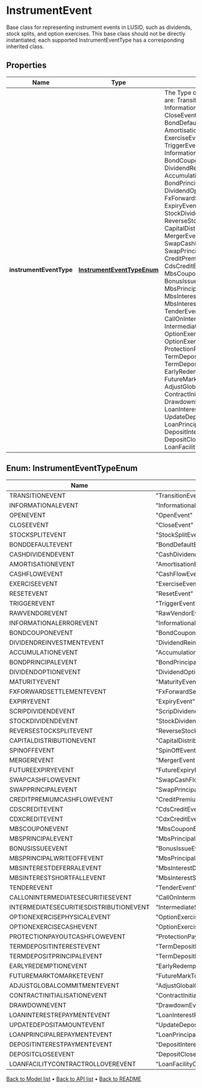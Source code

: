 

# InstrumentEvent

Base class for representing instrument events in LUSID, such as dividends, stock splits, and option exercises.  This base class should not be directly instantiated; each supported InstrumentEventType has a corresponding inherited class.

## Properties

| Name | Type | Description | Notes |
|------------ | ------------- | ------------- | -------------|
|**instrumentEventType** | [**InstrumentEventTypeEnum**](#InstrumentEventTypeEnum) | The Type of Event. The available values are: TransitionEvent, InformationalEvent, OpenEvent, CloseEvent, StockSplitEvent, BondDefaultEvent, CashDividendEvent, AmortisationEvent, CashFlowEvent, ExerciseEvent, ResetEvent, TriggerEvent, RawVendorEvent, InformationalErrorEvent, BondCouponEvent, DividendReinvestmentEvent, AccumulationEvent, BondPrincipalEvent, DividendOptionEvent, MaturityEvent, FxForwardSettlementEvent, ExpiryEvent, ScripDividendEvent, StockDividendEvent, ReverseStockSplitEvent, CapitalDistributionEvent, SpinOffEvent, MergerEvent, FutureExpiryEvent, SwapCashFlowEvent, SwapPrincipalEvent, CreditPremiumCashFlowEvent, CdsCreditEvent, CdxCreditEvent, MbsCouponEvent, MbsPrincipalEvent, BonusIssueEvent, MbsPrincipalWriteOffEvent, MbsInterestDeferralEvent, MbsInterestShortfallEvent, TenderEvent, CallOnIntermediateSecuritiesEvent, IntermediateSecuritiesDistributionEvent, OptionExercisePhysicalEvent, OptionExerciseCashEvent, ProtectionPayoutCashFlowEvent, TermDepositInterestEvent, TermDepositPrincipalEvent, EarlyRedemptionEvent, FutureMarkToMarketEvent, AdjustGlobalCommitmentEvent, ContractInitialisationEvent, DrawdownEvent, LoanInterestRepaymentEvent, UpdateDepositAmountEvent, LoanPrincipalRepaymentEvent, DepositInterestPaymentEvent, DepositCloseEvent, LoanFacilityContractRolloverEvent |  |



## Enum: InstrumentEventTypeEnum

| Name | Value |
|---- | -----|
| TRANSITIONEVENT | &quot;TransitionEvent&quot; |
| INFORMATIONALEVENT | &quot;InformationalEvent&quot; |
| OPENEVENT | &quot;OpenEvent&quot; |
| CLOSEEVENT | &quot;CloseEvent&quot; |
| STOCKSPLITEVENT | &quot;StockSplitEvent&quot; |
| BONDDEFAULTEVENT | &quot;BondDefaultEvent&quot; |
| CASHDIVIDENDEVENT | &quot;CashDividendEvent&quot; |
| AMORTISATIONEVENT | &quot;AmortisationEvent&quot; |
| CASHFLOWEVENT | &quot;CashFlowEvent&quot; |
| EXERCISEEVENT | &quot;ExerciseEvent&quot; |
| RESETEVENT | &quot;ResetEvent&quot; |
| TRIGGEREVENT | &quot;TriggerEvent&quot; |
| RAWVENDOREVENT | &quot;RawVendorEvent&quot; |
| INFORMATIONALERROREVENT | &quot;InformationalErrorEvent&quot; |
| BONDCOUPONEVENT | &quot;BondCouponEvent&quot; |
| DIVIDENDREINVESTMENTEVENT | &quot;DividendReinvestmentEvent&quot; |
| ACCUMULATIONEVENT | &quot;AccumulationEvent&quot; |
| BONDPRINCIPALEVENT | &quot;BondPrincipalEvent&quot; |
| DIVIDENDOPTIONEVENT | &quot;DividendOptionEvent&quot; |
| MATURITYEVENT | &quot;MaturityEvent&quot; |
| FXFORWARDSETTLEMENTEVENT | &quot;FxForwardSettlementEvent&quot; |
| EXPIRYEVENT | &quot;ExpiryEvent&quot; |
| SCRIPDIVIDENDEVENT | &quot;ScripDividendEvent&quot; |
| STOCKDIVIDENDEVENT | &quot;StockDividendEvent&quot; |
| REVERSESTOCKSPLITEVENT | &quot;ReverseStockSplitEvent&quot; |
| CAPITALDISTRIBUTIONEVENT | &quot;CapitalDistributionEvent&quot; |
| SPINOFFEVENT | &quot;SpinOffEvent&quot; |
| MERGEREVENT | &quot;MergerEvent&quot; |
| FUTUREEXPIRYEVENT | &quot;FutureExpiryEvent&quot; |
| SWAPCASHFLOWEVENT | &quot;SwapCashFlowEvent&quot; |
| SWAPPRINCIPALEVENT | &quot;SwapPrincipalEvent&quot; |
| CREDITPREMIUMCASHFLOWEVENT | &quot;CreditPremiumCashFlowEvent&quot; |
| CDSCREDITEVENT | &quot;CdsCreditEvent&quot; |
| CDXCREDITEVENT | &quot;CdxCreditEvent&quot; |
| MBSCOUPONEVENT | &quot;MbsCouponEvent&quot; |
| MBSPRINCIPALEVENT | &quot;MbsPrincipalEvent&quot; |
| BONUSISSUEEVENT | &quot;BonusIssueEvent&quot; |
| MBSPRINCIPALWRITEOFFEVENT | &quot;MbsPrincipalWriteOffEvent&quot; |
| MBSINTERESTDEFERRALEVENT | &quot;MbsInterestDeferralEvent&quot; |
| MBSINTERESTSHORTFALLEVENT | &quot;MbsInterestShortfallEvent&quot; |
| TENDEREVENT | &quot;TenderEvent&quot; |
| CALLONINTERMEDIATESECURITIESEVENT | &quot;CallOnIntermediateSecuritiesEvent&quot; |
| INTERMEDIATESECURITIESDISTRIBUTIONEVENT | &quot;IntermediateSecuritiesDistributionEvent&quot; |
| OPTIONEXERCISEPHYSICALEVENT | &quot;OptionExercisePhysicalEvent&quot; |
| OPTIONEXERCISECASHEVENT | &quot;OptionExerciseCashEvent&quot; |
| PROTECTIONPAYOUTCASHFLOWEVENT | &quot;ProtectionPayoutCashFlowEvent&quot; |
| TERMDEPOSITINTERESTEVENT | &quot;TermDepositInterestEvent&quot; |
| TERMDEPOSITPRINCIPALEVENT | &quot;TermDepositPrincipalEvent&quot; |
| EARLYREDEMPTIONEVENT | &quot;EarlyRedemptionEvent&quot; |
| FUTUREMARKTOMARKETEVENT | &quot;FutureMarkToMarketEvent&quot; |
| ADJUSTGLOBALCOMMITMENTEVENT | &quot;AdjustGlobalCommitmentEvent&quot; |
| CONTRACTINITIALISATIONEVENT | &quot;ContractInitialisationEvent&quot; |
| DRAWDOWNEVENT | &quot;DrawdownEvent&quot; |
| LOANINTERESTREPAYMENTEVENT | &quot;LoanInterestRepaymentEvent&quot; |
| UPDATEDEPOSITAMOUNTEVENT | &quot;UpdateDepositAmountEvent&quot; |
| LOANPRINCIPALREPAYMENTEVENT | &quot;LoanPrincipalRepaymentEvent&quot; |
| DEPOSITINTERESTPAYMENTEVENT | &quot;DepositInterestPaymentEvent&quot; |
| DEPOSITCLOSEEVENT | &quot;DepositCloseEvent&quot; |
| LOANFACILITYCONTRACTROLLOVEREVENT | &quot;LoanFacilityContractRolloverEvent&quot; |



[Back to Model list](../README.md#documentation-for-models) &#8226; [Back to API list](../README.md#documentation-for-api-endpoints) &#8226; [Back to README](../README.md)


